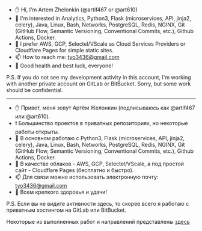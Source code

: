 - ✋ Hi, I'm Artem Zhelonkin (@artif467 or @art610)
- 👀 I'm interested in Analytics, Python3, Flask (microservices, API, jinja2, celery), Java, Linux, Bash, Networks, PostgreSQL, Redis, NGINX, Git (GitHub Flow, Semantic Versioning, Conventional Commits, etc.), Github Actions, Docker.
- 🌱 I prefer AWS, GCP, Selectel/VScale as Cloud Services Providers or Cloudflare Pages for simple static sites.
- 📫 How to reach me: tyo3436@gmail.com
- 💪 Good health and best luck, everyone!

P.S. If you do not see my development activity in this account, I'm working with another private account on GitLab or BitBucket. Sorry, but some work should be confidential.

---
- ✋ Привет, меня зовут Артём Желонкин (подписываюсь как @artif467 или @art610).
- ❗ Большинство проектов в приватных репозиториях, но некоторые работы открыты.
- 👀 В основном работаю с Python3, Flask (microservices, API, jinja2, celery), Java, Linux, Bash, Networks, PostgreSQL, Redis, NGINX, Git (GitHub Flow, Semantic Versioning, Conventional Commits, etc.), Github Actions, Docker.
- 🌱 В качестве облаков - AWS, GCP, Selectel/VScale, а под простой сайт - Cloudflare Pages (бесплатно и быстро).
- 📫 Для связи можно использовать электронную почту: tyo3436@gmail.com
- 💪 Всем крепкого здоровья и удачи!

P.S. Если вы не видите активности здесь, то скорее всего я работаю с приватным хостингом на GitLab или BitBucket.

Некоторые из выполненных работ и направлений представлены [здесь](./completed.md)
